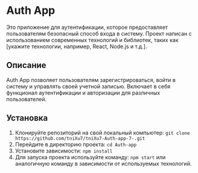 # Auth App

Это приложение для аутентификации, которое предоставляет пользователям безопасный способ входа в систему. Проект написан с использованием современных технологий и библиотек, таких как [укажите технологии, например, React, Node.js и т.д.].

## Описание

Auth App позволяет пользователям зарегистрироваться, войти в систему и управлять своей учетной записью. Включает в себя функционал аутентификации и авторизации для различных пользователей.

## Установка

1. Клонируйте репозиторий на свой локальный компьютер: `git clone https://github.com/tniXu7/tniXu7-Auth-app-7-.git` 
2. Перейдите в директорию проекта: `cd Auth-app` 
3. Установите зависимости: `npm install` 
4. Для запуска проекта используйте команду: `npm start` или аналогичную команду в зависимости от используемых технологий.
